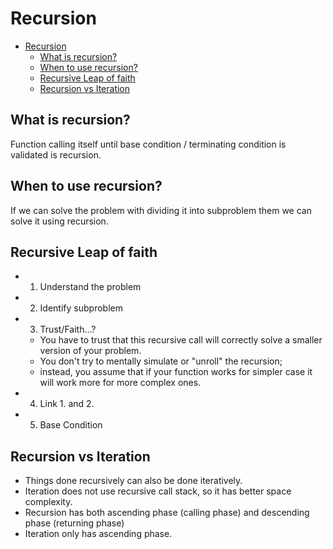 # Recursion
- [Recursion](#recursion)
  - [What is recursion?](#what-is-recursion)
  - [When to use recursion?](#when-to-use-recursion)
  - [Recursive Leap of faith](#recursive-leap-of-faith)
  - [Recursion vs Iteration](#recursion-vs-iteration)
 
## What is recursion? 
Function calling itself until base condition / terminating condition is validated is recursion. 

## When to use recursion? 
If we can solve the problem with dividing it into subproblem them we can solve it using recursion. 

## Recursive Leap of faith
- 1. Understand the problem
- 2. Identify subproblem 
- 3. Trust/Faith...?
  - You have to trust that this recursive call will correctly solve a smaller version of your problem. 
  - You don't try to mentally simulate or "unroll" the recursion; 
  - instead, you assume that if your function works for simpler case it will work more for more complex ones. 
- 4. Link 1. and 2. 
- 5. Base Condition

## Recursion vs Iteration 
- Things done recursively can also be done iteratively. 
- Iteration does not use recursive call stack, so it has better space complexity.
- Recursion has both ascending phase  (calling phase) and descending phase (returning phase)
- Iteration only has ascending phase.

